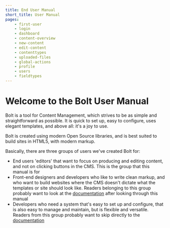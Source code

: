 ```yaml
---
title: End User Manual
short_title: User Manual
pages:
    - first-user
    - login
    - dashboard
    - content-overview
    - new-content
    - edit-content
    - contenttypes
    - uploaded-files
    - global-actions
    - profile
    - users
    - fieldtypes
---
```


Welcome to the Bolt User Manual
===============================

Bolt is a tool for Content Management, which strives to be as simple and
straightforward as possible. It is quick to set up, easy to configure, uses
elegant templates, and above all: it's a joy to use.

Bolt is created using modern Open Source libraries, and is best suited to build
sites in HTML5, with modern markup.

Basically, there are three groups of users we've created Bolt for:

 - End users 'editors' that want to focus on producing and editing content,
   and not on clicking buttons in the CMS. This is the group that this manual
   is for
 - Front-end designers and developers who like to write clean markup, and who
   want to build websites where the CMS doesn't dictate what the templates or
   site should look like. Readers belonging to this group probably want to look
   at the [documentation][] after looking through this manual
 - Developers who need a system that's easy to set up and configure, that is
   also easy to manage and maintain, but is flexible and versatile. Readers
   from this group probably want to skip directly to the [documentation][]

[documentation]: https://docs.bolt.cm/
